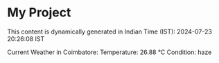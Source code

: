 # My Project

This content is dynamically generated in Indian Time (IST): 2024-07-23 20:26:08 IST


Current Weather in Coimbatore:
Temperature: 26.88 °C
Condition: haze
